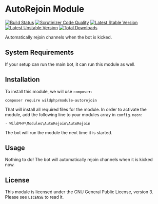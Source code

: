 # AutoRejoin Module
[![Build Status](https://scrutinizer-ci.com/g/WildPHP/module-autorejoin/badges/build.png?b=master)](https://scrutinizer-ci.com/g/WildPHP/module-autorejoin/build-status/master)
[![Scrutinizer Code Quality](https://scrutinizer-ci.com/g/WildPHP/module-autorejoin/badges/quality-score.png?b=master)](https://scrutinizer-ci.com/g/WildPHP/module-autorejoin/?branch=master)
[![Latest Stable Version](https://poser.pugx.org/wildphp/module-autorejoin/v/stable)](https://packagist.org/packages/wildphp/module-autorejoin)
[![Latest Unstable Version](https://poser.pugx.org/wildphp/module-autorejoin/v/unstable)](https://packagist.org/packages/wildphp/module-autorejoin)
[![Total Downloads](https://poser.pugx.org/wildphp/module-autorejoin/downloads)](https://packagist.org/packages/wildphp/module-autorejoin)

Automatically rejoin channels when the bot is kicked.

## System Requirements
If your setup can run the main bot, it can run this module as well.

## Installation
To install this module, we will use `composer`:

```composer require wildphp/module-autorejoin```

That will install all required files for the module. In order to activate the module, add the following line to your modules array in `config.neon`:

    - WildPHP\Modules\AutoRejoin\AutoRejoin

The bot will run the module the next time it is started.

## Usage
Nothing to do! The bot will automatically rejoin channels when it is kicked now.

## License
This module is licensed under the GNU General Public License, version 3. Please see `LICENSE` to read it.
